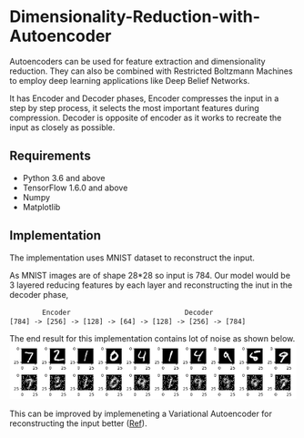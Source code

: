 # Dimensionality-Reduction-with-Autoencoder
Autoencoders can be used for feature extraction and dimensionality reduction. They can also be combined with Restricted Boltzmann Machines to employ deep learning applications like Deep Belief Networks.

It has Encoder and Decoder phases, Encoder compresses the input in a step by step process, it selects the most important features during compression. Decoder is opposite of encoder as it works to recreate the input as closely as possible.

## Requirements
- Python 3.6 and above
- TensorFlow 1.6.0 and above
- Numpy
- Matplotlib

## Implementation
The implementation uses MNIST dataset to reconstruct the input. 

As MNIST images are of shape 28\*28 so input is 784.
Our model would be 3 layered reducing features by each layer and reconstructing the inut in the decoder phase,

```       
        Encoder                            Decoder  
[784] -> [256] -> [128] -> [64] -> [128] -> [256] -> [784]
```

The end result for this implementation contains lot of noise as shown below.
<img src="Images/Output.png">

This can be improved by implemeneting a Variational Autoencoder for reconstructing the input better ([Ref](https://arxiv.org/pdf/1512.09300.pdf)).
